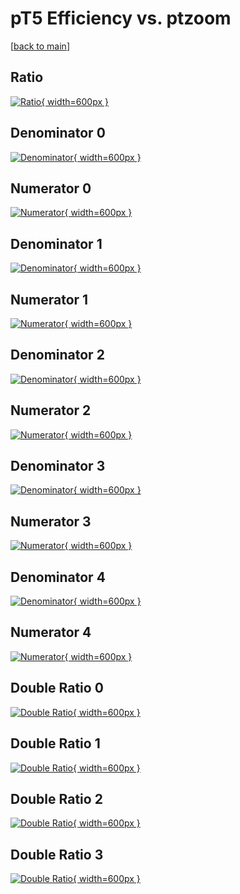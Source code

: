 # pT5 Efficiency vs. ptzoom

[[back to main](./)]



## Ratio

[![Ratio](../mtv/var/pT5_vtr_0_0_eff_ptzoom.png){ width=600px }](../mtv/var/pT5_vtr_0_0_eff_ptzoom.pdf)

## Denominator 0

[![Denominator](../mtv/den/pT5_vtr_0_0_eff_ptzoom_den0.png){ width=600px }](../mtv/den/pT5_vtr_0_0_eff_ptzoom_den0.pdf)

## Numerator 0

[![Numerator](../mtv/num/pT5_vtr_0_0_eff_ptzoom_num0.png){ width=600px }](../mtv/num/pT5_vtr_0_0_eff_ptzoom_num0.pdf)

## Denominator 1

[![Denominator](../mtv/den/pT5_vtr_0_0_eff_ptzoom_den1.png){ width=600px }](../mtv/den/pT5_vtr_0_0_eff_ptzoom_den1.pdf)

## Numerator 1

[![Numerator](../mtv/num/pT5_vtr_0_0_eff_ptzoom_num1.png){ width=600px }](../mtv/num/pT5_vtr_0_0_eff_ptzoom_num1.pdf)

## Denominator 2

[![Denominator](../mtv/den/pT5_vtr_0_0_eff_ptzoom_den2.png){ width=600px }](../mtv/den/pT5_vtr_0_0_eff_ptzoom_den2.pdf)

## Numerator 2

[![Numerator](../mtv/num/pT5_vtr_0_0_eff_ptzoom_num2.png){ width=600px }](../mtv/num/pT5_vtr_0_0_eff_ptzoom_num2.pdf)

## Denominator 3

[![Denominator](../mtv/den/pT5_vtr_0_0_eff_ptzoom_den3.png){ width=600px }](../mtv/den/pT5_vtr_0_0_eff_ptzoom_den3.pdf)

## Numerator 3

[![Numerator](../mtv/num/pT5_vtr_0_0_eff_ptzoom_num3.png){ width=600px }](../mtv/num/pT5_vtr_0_0_eff_ptzoom_num3.pdf)

## Denominator 4

[![Denominator](../mtv/den/pT5_vtr_0_0_eff_ptzoom_den4.png){ width=600px }](../mtv/den/pT5_vtr_0_0_eff_ptzoom_den4.pdf)

## Numerator 4

[![Numerator](../mtv/num/pT5_vtr_0_0_eff_ptzoom_num4.png){ width=600px }](../mtv/num/pT5_vtr_0_0_eff_ptzoom_num4.pdf)

## Double Ratio 0

[![Double Ratio](../mtv/ratio/pT5_vtr_0_0_eff_ptzoom_ratio0.png){ width=600px }](../mtv/ratio/pT5_vtr_0_0_eff_ptzoom_ratio0.pdf)

## Double Ratio 1

[![Double Ratio](../mtv/ratio/pT5_vtr_0_0_eff_ptzoom_ratio1.png){ width=600px }](../mtv/ratio/pT5_vtr_0_0_eff_ptzoom_ratio1.pdf)

## Double Ratio 2

[![Double Ratio](../mtv/ratio/pT5_vtr_0_0_eff_ptzoom_ratio2.png){ width=600px }](../mtv/ratio/pT5_vtr_0_0_eff_ptzoom_ratio2.pdf)

## Double Ratio 3

[![Double Ratio](../mtv/ratio/pT5_vtr_0_0_eff_ptzoom_ratio3.png){ width=600px }](../mtv/ratio/pT5_vtr_0_0_eff_ptzoom_ratio3.pdf)

